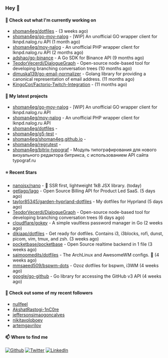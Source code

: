 ### Hey 👋

#### 👷 Check out what I'm currently working on

- [shoman4eg/dotfiles](https://github.com/shoman4eg/dotfiles) -  (3 weeks ago)
- [shoman4eg/go-moy-nalog](https://github.com/shoman4eg/go-moy-nalog) - [WIP] An unofficial GO wrapper client for lknpd.nalog.ru API  (1 month ago)
- [shoman4eg/moy-nalog](https://github.com/shoman4eg/moy-nalog) - An unofficial PHP wrapper client for lknpd.nalog.ru API (2 months ago)
- [adshao/go-binance](https://github.com/adshao/go-binance) - A Go SDK for Binance API (9 months ago)
- [TeodorVecerdi/DialogueGraph](https://github.com/TeodorVecerdi/DialogueGraph) - Open-source node-based tool for developing branching conversation trees (10 months ago)
- [dimuska139/go-email-normalizer](https://github.com/dimuska139/go-email-normalizer) - Golang library for providing a canonical representation of email address. (11 months ago)
- [KingoCor/Factorio-Twitch-Integration](https://github.com/KingoCor/Factorio-Twitch-Integration) -  (11 months ago)

#### 🌱 My latest projects

- [shoman4eg/go-moy-nalog](https://github.com/shoman4eg/go-moy-nalog) - [WIP] An unofficial GO wrapper client for lknpd.nalog.ru API 
- [shoman4eg/moy-nalog](https://github.com/shoman4eg/moy-nalog) - An unofficial PHP wrapper client for lknpd.nalog.ru API
- [shoman4eg/dotfiles](https://github.com/shoman4eg/dotfiles) - 
- [shoman4eg/g5-test](https://github.com/shoman4eg/g5-test) - 
- [shoman4eg/shoman4eg.github.io](https://github.com/shoman4eg/shoman4eg.github.io) - 
- [shoman4eg/regrutest](https://github.com/shoman4eg/regrutest) - 
- [shoman4eg/bitrix-typograf](https://github.com/shoman4eg/bitrix-typograf) - Модуль типографирования для нового визуального редактора битрикса, с использованием API сайта typograf.ru

#### ⭐ Recent Stars

- [nanojsx/nano](https://github.com/nanojsx/nano) - 🎯 SSR first, lightweight 1kB JSX library. (today)
- [getlago/lago](https://github.com/getlago/lago) - Open Source Billing API for Product Led SaaS. (5 days ago)
- [taylor85345/garden-hyprland-dotfiles](https://github.com/taylor85345/garden-hyprland-dotfiles) - My dotfiles for Hyprland (5 days ago)
- [TeodorVecerdi/DialogueGraph](https://github.com/TeodorVecerdi/DialogueGraph) - Open-source node-based tool for developing branching conversation trees (6 days ago)
- [cloudflare/gokey](https://github.com/cloudflare/gokey) - A simple vaultless password manager in Go (2 weeks ago)
- [dikiaap/dotfiles](https://github.com/dikiaap/dotfiles) - Get ready for dotfiles. Contains i3, i3blocks, rofi, dunst, picom, vim, tmux, and zsh. (3 weeks ago)
- [pocketbase/pocketbase](https://github.com/pocketbase/pocketbase) - Open Source realtime backend in 1 file (3 weeks ago)
- [saimoomedits/dotfiles](https://github.com/saimoomedits/dotfiles) - The ArchLinux and AwesomeWM configs. 📂 (4 weeks ago)
- [mmsaeed509/bspwm-dots](https://github.com/mmsaeed509/bspwm-dots) - Ozoz dotfiles for bspwm, i3WM (4 weeks ago)
- [google/go-github](https://github.com/google/go-github) - Go library for accessing the GitHub v3 API (4 weeks ago)

#### 👯 Check out some of my recent followers

- [nullfeel](https://github.com/nullfeel)
- [AkshatRastogi-1nC0re](https://github.com/AkshatRastogi-1nC0re)
- [jeffersonsimaogoncalves](https://github.com/jeffersonsimaogoncalves)
- [nikitavoloboev](https://github.com/nikitavoloboev)
- [artemgavrilov](https://github.com/artemgavrilov)


#### 📫 Where to find me
<p>
<a href="https://github.com/shoman4eg" target="_blank"><img alt="Github" src="https://img.shields.io/badge/GitHub-%2312100E.svg?&style=for-the-badge&logo=Github&logoColor=white" /></a>
<a href="https://twitter.com/shoman4eg" target="_blank"><img alt="Twitter" src="https://img.shields.io/badge/twitter-%231DA1F2.svg?&style=for-the-badge&logo=twitter&logoColor=white" /></a>
<a href="https://www.linkedin.com/in/artemdubinin/" target="_blank"><img alt="LinkedIn" src="https://img.shields.io/badge/linkedin-%230077B5.svg?&style=for-the-badge&logo=linkedin&logoColor=white" /></a>
</p>
